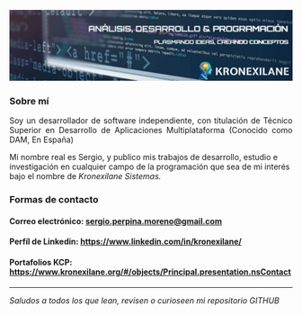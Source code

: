 ![Banner](/img/banner.png)

### Sobre mí
<p align="justify">
Soy un desarrollador de software independiente, con titulación de Técnico Superior en Desarrollo de Aplicaciones Multiplataforma (Conocido como DAM, En España) 

Mi nombre real es Sergio, y publico mis trabajos de desarrollo, estudio e investigación en cualquier campo de la programación que sea de mi interés bajo el nombre de <i>Kronexilane Sistemas.</i>
</p>

### Formas de contacto

#### Correo electrónico: sergio.perpina.moreno@gmail.com
#### Perfíl de Linkedin: https://www.linkedin.com/in/kronexilane/
#### Portafolios KCP: https://www.kronexilane.org/#/objects/Principal.presentation.nsContact
<hr>
<em>Saludos a todos los que lean, revisen o curioseen mi repositorio GITHUB
</em>

